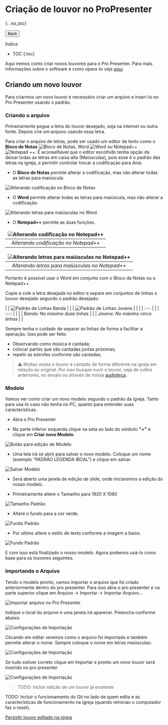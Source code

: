 # Criação de louvor no ProPresenter
{: .no_toc}

<button name="Back" onclick="window.history.back()">Back</button>

Índice
* TOC
{:toc}

<style>
  td, th {
   border: none!important;
  }
</style>

Aqui iremos como criar novos louvores para o Pro Presenter. Para mais informações sobre o software e como opera-lo veja [aqui](../equipamentos-e-programas/propresenter/index.md).

<!-- Colocar imagem de exemplo do chroma key -->

## Criando um novo louvor

Para criarmos um novo louvor é necessário criar um arquivo e inseri-lo no Pro Presenter usando o padrão.

### Criando o arquivo

Primeiramente pegue a letra do louvor desejado, seja na internet ou outra fonte. Depois crie um arquivo usando essa letra.

Para criar o arquivo de letras, pode ser usado um editor de texto como o **Bloco de Notas** ![Bloco de Notas](notepad.png), Word ![Word](word.png) ou Notepad++ ![Notepad ++](notepadpp.png). É aconselhável que o editor escolhido tenha opção de deixar todas as letras em caixa alta (Maiúsculas), pois esse é o padrão das letras na igreja, e permitir controlar trocar a codificação para Ansi.

* O **Bloco de Notas** permite alterar a codificação, mas não alterar todas as letras para maiúscula.

![Alterando codificação no Bloco de Notas](notepadCod.png)

* O **Word** permite alterar todas as letras para maiúscula, mas não alterar a codificação.

![Alterando letras para maiúsculas no Word](wordUppercase.png)

* O **Notepad++** permite as duas funções.


| ![Alterando codificação no Notepad++](notepadppCod.png) |
|:--:|
| *Alterando codificação no Notepad++* |

| ![Alterando letras para maiúsculas no Notepad++](notepadppUpperCase.png) |
|:--:|
| *Alterando letras para maiúsculas no Notepad++* |

Portanto é possível usar o Word em conjunto com o Bloco de Notas ou o Notepad++.

Copie e cole a letra desejada no editor e separe em conjuntos de linhas o louvor desejado segundo o padrão desejado:

| | ![Padrão de Linhas Banda](linhasBanda.png) | | | ![Padrão de Linhas Jovens](linhasJovens.png) | |
| | :--:                                       | | | :--:                                         | |
| | *Banda: No máximo duas linhas*             | | | *Jovens: No máximo cinco linhas*             | |

Sempre tenha o cuidado de separar as linhas de forma a facilitar a operação. Isso pode ser feito: 

* Observando como música é cantada;
* colocar partes que são cantadas juntas próximas;
* repetir as estrofes conforme são cantadas.

> &#9888; Muitas vezes o louvor é cantado de forma diferente na igreja em relação ao original. Por isso busque ouvir o louvor, seja de cultos anteriores, no ensaio ou através de nossa [audioteca](https://www.dropbox.com/sh/0qsq9cuuwt9zjec/AAAA8-EbGFNkeiE3NZj5GXZea?dl=0&lst=) <!-- Adicionar link -->.

### Modelo

Vamos ver como criar um novo modelo segundo o padrão da igreja. Tanto para usa-lo caso não tenha no PC, quanto para entender suas características.

* Abra o Pro Presenter

* Na parte inferior esquerda clique na seta ao lado do simbolo **"+"** e clique em **Criar novo Modelo**.

![Botão para edição de Modelo](modelButton.png)

* Uma tela irá se abrir para salvar o novo modelo. Coloque um nome (exemplo "PADRÃO LEGENDA IBCAL") e clique em salvar.

![Salvar Modelo](modelSave.png)

* Será aberto uma janela de edição de slide, onde iniciaremos a edição do nosso modelo.

* Primeiramente altere o Tamanho para 1920 X 1080

![Tamanho Padrão](modelSize.png)

* Altere o fundo para a cor verde.

![Fundo Padrão](modelBackground.png)

* Por ultimo altere o estilo de texto conforme a imagem a baixo.

![Fundo Padrão](modelText.png)

E com isso está finalizado o nosso modelo. Agora podemos usá-lo como base para os louvores seguintes.

### Importando o Arquivo

Tendo o modelo pronto, vamos importar o arquivo que foi criado anteriormente dentro do pro presenter. Para isso abra o pro presenter e na parte superior clique em Arquivo -> Importar -> Importar Arquivo...

![Importar arquivo no Pro Presenter](importPro.png)

Indique o local do arquivo e uma janela irá aparecer. Preencha conforme abaixo:

![Configurações de Importação](importSettings.png)

Clicando em editar veremos como o arquivo foi importado e também permite alterar o nome. Sempre coloque o nome em letras maiúsculas:

![Configurações de Importação](importName.png)

Se tudo estiver correto clique em Importar e pronto um novo louvor será inserido no pro presenter

![Configurações de Importação](importEnd.png)

<!-- ## Edição um louvor já existente -->

> TODO: Incluir edição de um louvor já existente

TODO: Incluir o funcionamento do Git no lado de quem edita e as características de funcionamento na igreja (quando reiniciao o computador faz o reset).

[Persistir louvor editado na igreja](persistir-louvor-editado-na-igreja)
